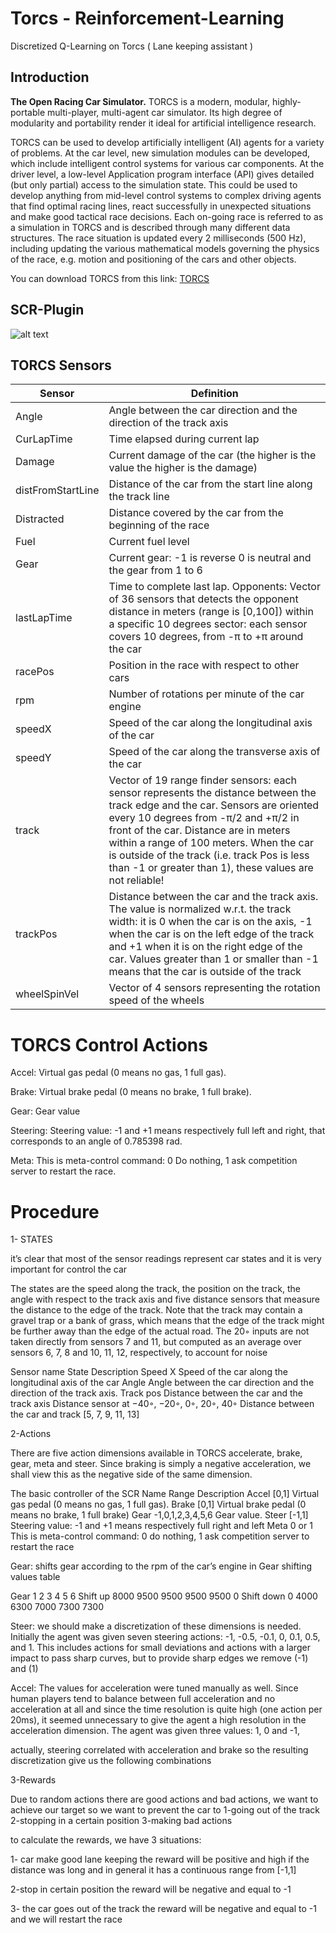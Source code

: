 # Torcs - Reinforcement-Learning
Discretized Q-Learning on Torcs ( Lane keeping assistant )

## Introduction
**The Open Racing Car Simulator.** TORCS is a modern, modular, highly-portable multi-player, multi-agent car simulator. Its high degree of modularity and portability render it ideal for artificial intelligence research.
 
TORCS can be used to develop artificially intelligent (AI) agents for a variety of problems. At the car level, new simulation modules can be developed, which include intelligent control systems for various car components. At the driver level, a low-level Application program interface (API) gives detailed (but only partial) access to the simulation state. This could be used to develop anything from mid-level control systems to complex driving agents that find optimal racing lines, react successfully in unexpected situations and make good tactical race decisions.
Each on-going race is referred to as a simulation in TORCS and is described through many different data structures. The race situation is updated every 2 milliseconds (500 Hz), including updating the various mathematical models governing the physics of the race, e.g. motion and positioning of the cars and other objects.

You can download TORCS from this link:
[TORCS](http://torcs.sourceforge.net/index.php?name=Sections&op=viewarticle&artid=3)

## SCR-Plugin


![alt text](https://photos.google.com/photo/AF1QipPJ0QLNff43x7oeBZGeWjY06vVnCiBN7UniZE6c)

## TORCS Sensors 
| Sensor | Definition |
| ------ | ---------- |
| Angle |  Angle between the car direction and the direction of the track axis |
| CurLapTime | Time elapsed during current lap |
| Damage | Current damage of the car (the higher is the value the higher is the damage) |
| distFromStartLine | Distance of the car from the start line along the track line |
| Distracted | Distance covered by the car from the beginning of the race |
| Fuel | Current fuel level |
| Gear | Current gear: -1 is reverse 0 is neutral and the gear from 1 to 6 |
| lastLapTime |  Time to complete last lap. Opponents: Vector of 36 sensors that detects the opponent distance in meters (range is [0,100]) within a specific 10 degrees sector: each sensor covers 10 degrees, from  -π to +π  around the car |
| racePos | Position in the race with respect to other cars |
| rpm | Number of rotations per minute of the car engine |
| speedX | Speed of the car along the longitudinal axis of the car |
| speedY | Speed of the car along the transverse axis of the car |
| track | Vector of 19 range finder sensors: each sensor represents the distance between the track edge and the car. Sensors are oriented every 10 degrees from -π/2 and +π/2 in front of the car. Distance are in meters within a range of 100 meters. When the car is outside of the track (i.e. track Pos is less than -1 or greater than 1), these values are not reliable! |
| trackPos | Distance between the car and the track axis. The value is normalized w.r.t. the track width: it is 0 when the car is on the axis, -1 when the car is on the left edge of the track and +1 when it is on the right edge of the car. Values greater than 1 or smaller than -1 means that the car is outside of the track |
| wheelSpinVel |  Vector of 4 sensors representing the rotation speed of the wheels |

# TORCS Control Actions
Accel: Virtual gas pedal (0 means no gas, 1 full gas).

Brake: Virtual brake pedal (0 means no brake, 1 full brake).

Gear: Gear value

Steering: Steering value: -1 and +1 means respectively full left and right, that corresponds to an angle of 0.785398 rad.

Meta: This is meta-control command: 0 Do nothing, 1 ask competition server to restart the race.


# Procedure

1- STATES

it’s clear that most of the sensor readings represent car states and it is very important for control the car

The states are the speed along the track, the position on the track, the angle with respect to the track axis and five distance sensors that measure the distance to the edge of the track. Note that the track may contain a gravel trap or a bank of grass, which means that the edge of the track might be further away than the edge of the actual road. The 20◦ inputs are not taken directly from sensors 7 and 11, but computed as an average over sensors 6, 7, 8 and 10, 11, 12, respectively, to account for noise






Sensor name	State Description
Speed X	Speed of the car along the longitudinal axis of the car
Angle	Angle between the car direction and the direction of the track axis.
Track pos	Distance between the car and the track axis
Distance sensor at −40◦, −20◦, 0◦, 20◦, 40◦	Distance between the car and track [5, 7, 9, 11, 13]



2-Actions

There are five action dimensions available in TORCS accelerate, brake, gear, meta and steer. Since braking is simply a negative acceleration, we shall view this as the negative side of the same dimension.

The basic controller of the SCR
Name	Range	Description
Accel	[0,1]	Virtual gas pedal (0 means no gas, 1 full gas).
Brake	[0,1]	Virtual brake pedal (0 means no brake, 1 full brake)
Gear	-1,0,1,2,3,4,5,6	Gear value.
Steer	[-1,1]	Steering value: -1 and +1 means respectively full right and left
Meta	0 or 1	This is meta-control command: 0 do nothing, 1 ask competition server to restart the race





Gear:
shifts gear according to the rpm of the car’s engine in Gear shifting values table

Gear	         1	         2   	          3	         4	         5	        6
Shift up	8000	 9500	9500	9500	9500	0
Shift down	0	4000	6300	7000	7300	7300

Steer:
 we should make a discretization of these dimensions is needed. Initially the agent was given seven steering actions: -1, -0.5, -0.1, 0, 0.1, 0.5, and 1. This includes actions for small deviations and actions with a larger impact to pass sharp curves, but to provide sharp edges we remove (-1) and (1)

Accel:
The values for acceleration were tuned manually as well. Since human players tend to balance between full acceleration and no acceleration at all and since the time resolution is quite high (one action per 20ms), it seemed unnecessary to give the agent a high resolution in the acceleration dimension. The agent was given three values: 1, 0 and -1,

actually, steering correlated with acceleration and brake so the resulting discretization give us the following combinations

3-Rewards

Due to random actions there are good actions and bad actions, we want to achieve our target so we want to prevent the car to
1-going out of the track
2-stopping in a certain position
3-making bad actions

to calculate the rewards, we have 3 situations:

1- car make good lane keeping
the reward will be positive and high if the distance was long and in general it has a continuous range from [-1,1]

2-stop in certain position
the reward will be negative and equal to -1

3- the car goes out of the track
the reward will be negative and equal to -1 and we will restart the race
